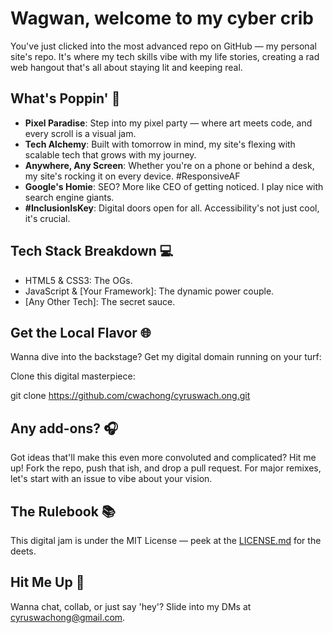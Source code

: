 # Wagwan, welcome to my cyber crib

You've just clicked into the most advanced repo on GitHub — my personal site's repo. It's where my tech skills vibe with my life stories, creating a rad web hangout that's all about staying lit and keeping real.

## What's Poppin' 🚀

- **Pixel Paradise**: Step into my pixel party — where art meets code, and every scroll is a visual jam.
- **Tech Alchemy**: Built with tomorrow in mind, my site's flexing with scalable tech that grows with my journey.
- **Anywhere, Any Screen**: Whether you're on a phone or behind a desk, my site's rocking it on every device. #ResponsiveAF
- **Google's Homie**: SEO? More like CEO of getting noticed. I play nice with search engine giants.
- **#InclusionIsKey**: Digital doors open for all. Accessibility's not just cool, it's crucial.

## Tech Stack Breakdown 💻

- HTML5 & CSS3: The OGs.
- JavaScript & [Your Framework]: The dynamic power couple.
- [Any Other Tech]: The secret sauce.

## Get the Local Flavor 🌐

Wanna dive into the backstage? Get my digital domain running on your turf:

Clone this digital masterpiece:

git clone https://github.com/cwachong/cyruswach.ong.git


## Any add-ons? 🎧

Got ideas that'll make this even more convoluted and complicated? Hit me up! Fork the repo, push that ish, and drop a pull request. For major remixes, let's start with an issue to vibe about your vision.

## The Rulebook 📚

This digital jam is under the MIT License — peek at the [LICENSE.md](LICENSE) for the deets.

## Hit Me Up 📱

Wanna chat, collab, or just say 'hey'? Slide into my DMs at cyruswachong@gmail.com.
